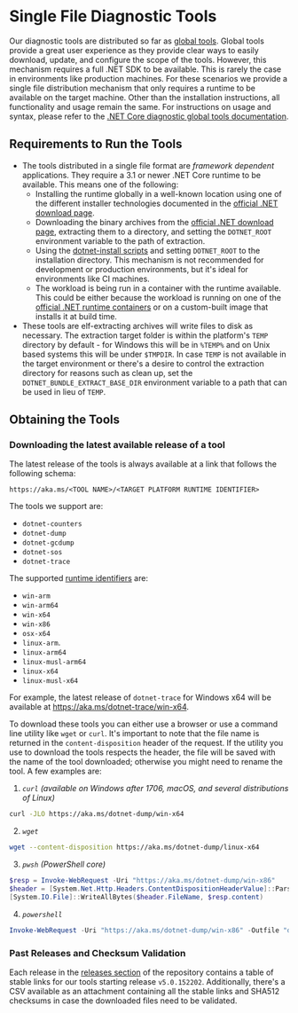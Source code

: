 # Single File Diagnostic Tools

Our diagnostic tools are distributed so far as [global tools](https://docs.microsoft.com/en-us/dotnet/core/tools/global-tools). Global tools provide a great user experience as they provide clear ways to easily download, update, and configure the scope of the tools. However, this mechanism requires a full .NET SDK to be available. This is rarely the case in environments like production machines. For these scenarios we provide a single file distribution mechanism that only requires a runtime to be available on the target machine. Other than the installation instructions, all functionality and usage remain the same. For instructions on usage and syntax, please refer to the [.NET Core diagnostic global tools documentation](https://docs.microsoft.com/en-us/dotnet/core/diagnostics/#net-core-diagnostic-global-tools).

## Requirements to Run the Tools

- The tools distributed in a single file format are *_framework dependent_* applications. They require a 3.1 or newer .NET Core runtime to be available. This means one of the following:
  - Installing the runtime globally in a well-known location using one of the different installer technologies documented in the [official .NET download page](https://dotnet.microsoft.com/download).
  - Downloading the binary archives from the [official .NET download page](https://dotnet.microsoft.com/download), extracting them to a directory, and setting the `DOTNET_ROOT` environment variable to the path of extraction.
  - Using the [dotnet-install scripts](https://docs.microsoft.com/en-us/dotnet/core/tools/dotnet-install-script) and setting `DOTNET_ROOT` to the installation directory. This mechanism is not recommended for development or production environments, but it's ideal for environments like CI machines.
  - The workload is being run in a container with the runtime available. This could be either because the workload is running on one of the [official .NET runtime containers](https://hub.docker.com/_/microsoft-dotnet-runtime) or on a custom-built image that installs it at build time.
- These tools are elf-extracting archives will write files to disk as necessary. The extraction target folder is within the platform's `TEMP` directory by default - for Windows this will be in `%TEMP%` and on Unix based systems this will be under `$TMPDIR`. In case `TEMP` is not available in the target environment or there's a desire to control the extraction directory for reasons such as clean up, set the `DOTNET_BUNDLE_EXTRACT_BASE_DIR` environment variable to a path that can be used in lieu of `TEMP`.

## Obtaining the Tools

### Downloading the latest available release of a tool

The latest release of the tools is always available at a link that follows the following schema:

```
https://aka.ms/<TOOL NAME>/<TARGET PLATFORM RUNTIME IDENTIFIER>
```

The tools we support are:

- `dotnet-counters`
- `dotnet-dump`
- `dotnet-gcdump`
- `dotnet-sos`
- `dotnet-trace`
  
The supported [runtime identifiers](https://docs.microsoft.com/en-us/dotnet/core/rid-catalog) are:

- `win-arm`
- `win-arm64`
- `win-x64`
- `win-x86`
- `osx-x64`
- `linux-arm`.
- `linux-arm64`
- `linux-musl-arm64`
- `linux-x64`
- `linux-musl-x64`

For example, the latest release of `dotnet-trace` for Windows x64 will be available at <https://aka.ms/dotnet-trace/win-x64>.

To download these tools you can either use a browser or use a command line utility like `wget` or `curl`. It's important to note that the file name is returned in the `content-disposition` header of the request. If the utility you use to download the tools respects the header, the file will be saved with the name of the tool downloaded; otherwise you might need to rename the tool. A few examples are:

1. *`curl` (available on Windows after 1706, macOS, and several distributions of Linux)*

```sh
curl -JLO https://aka.ms/dotnet-dump/win-x64
```

2. *`wget`*

```sh
wget --content-disposition https://aka.ms/dotnet-dump/linux-x64
```

3. *`pwsh` (PowerShell core)*

```powershell
$resp = Invoke-WebRequest -Uri "https://aka.ms/dotnet-dump/win-x86"
$header = [System.Net.Http.Headers.ContentDispositionHeaderValue]::Parse($resp.Headers.'content-disposition')
[System.IO.File]::WriteAllBytes($header.FileName, $resp.content)
```

4. *`powershell`*

```powershell
Invoke-WebRequest -Uri "https://aka.ms/dotnet-dump/win-x86" -Outfile "dotnet-dump.exe"
```

### Past Releases and Checksum Validation

Each release in the [releases section](https://github.com/dotnet/diagnostics/releases) of the repository contains a table of stable links for our tools starting release `v5.0.152202`. Additionally, there's a CSV available as an attachment containing all the stable links and SHA512 checksums in case the downloaded files need to be validated.
